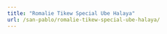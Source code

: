 ```yaml
---
title: "Romalie Tikew Special Ube Halaya"
url: /san-pablo/romalie-tikew-special-ube-halaya/
---
```

